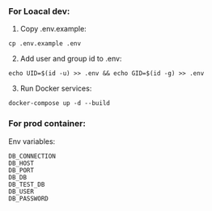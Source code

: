 ### For Loacal dev:
1) Copy .env.example:
```
cp .env.example .env
```
2) Add user and group id to .env:
```
echo UID=$(id -u) >> .env && echo GID=$(id -g) >> .env
```
3) Run Docker services:
```
docker-compose up -d --build
```

### For prod container:
Env variables:
```
DB_CONNECTION
DB_HOST
DB_PORT
DB_DB
DB_TEST_DB
DB_USER
DB_PASSWORD
```